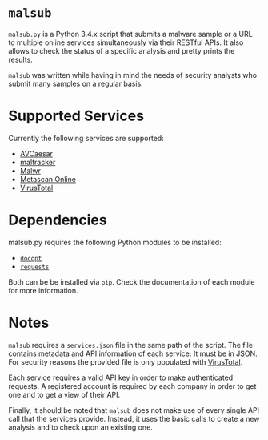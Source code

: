 # `malsub`

`malsub.py` is a Python 3.4.x script that submits a malware sample or a URL to multiple online services simultaneously via their RESTful APIs. It also allows to check the status of a specific analysis and pretty prints the results.

`malsub` was written while having in mind the needs of security analysts who submit many samples on a regular basis.

# Supported Services

Currently the following services are supported:
* [AVCaesar](https://avcaesar.malware.lu/)
* [maltracker](https://maltracker.net/)
* [Malwr](https://malwr.com/)
* [Metascan Online](https://www.metascan-online.com/)
* [VirusTotal](https://www.virustotal.com/)

# Dependencies

malsub.py requires the following Python modules to be installed:
*  [`docopt`](https://github.com/docopt/docopt)
*  [`requests`](http://docs.python-requests.org/)

Both can be be installed via `pip`. Check the documentation of each module for more information.

# Notes

`malsub` requires a `services.json` file in the same path of the script. The file contains metadata and API information of each service. It must be in JSON. For security reasons the provided file is only populated with [VirusTotal](https://www.virustotal.com/).

Each service requires a valid API key in order to make authenticated requests. A registered account is required by each company in order to get one and to get a view of their API.

Finally, it should be noted that `malsub` does not make use of every single API call that the services provide. Instead, it uses the basic calls to create a new analysis and to check upon an existing one.
